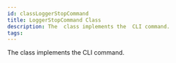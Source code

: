 ```yaml
---
id: classLoggerStopCommand
title: LoggerStopCommand Class
description: The  class implements the  CLI command.
tags:
---
```

The  <docRefTextType>  class implements the  <docMarkupType>  CLI command.
